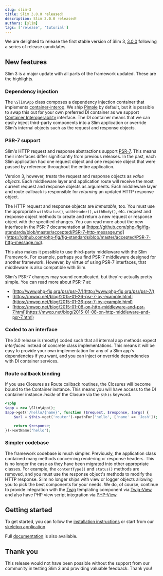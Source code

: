 ```yaml
---
slug: slim-3
title: Slim 3.0.0 released!
description: Slim 3.0.0 released!
authors: [slim]
tags: ['release', 'tutorial']
---
```


We are delighted to release the first stable version of Slim 3, [3.0.0](https://github.com/slimphp/Slim/releases/tag/3.0.0) following a series of release candidates.


<!-- truncate -->



## New features

Slim 3 is a major update with all parts of the framework updated. These are the highlights.

### Dependency injection

The `\Slim\App` class composes a dependency injection container that implements [container-interop](https://github.com/container-interop/container-interop). We ship [Pimple](http://pimple.sensiolabs.org) by default, but it is possible to swap this out for your own preferred DI container as we support [Container Interoperability](https://github.com/container-interop/container-interop) interface. The DI container means that we can easily inject third-party components into a Slim application or override Slim's internal objects such as the request and response objects.

### PSR-7 support

Slim's HTTP request and response abstractions support [PSR-7](http://www.php-fig.org/psr/psr-7/). This means their interfaces differ significantly from previous releases. In the past, each Slim application had one request object and one response object that were passed by reference throughout the entire application.

Version 3, however, treats the request and response objects as _value objects_. Each middleware layer and application route will receive the most current request and response objects as arguments. Each middleware layer and route callback is responsible for _returning_ an updated HTTP response object.

The HTTP request and response objects are _immutable_, too. You must use the appropriate `withStatus()`, `withHeader()`, `withBody()`, etc. request and response object methods to create and return a new request or response object with the specified changes. You can read more about the new interface in the PSR-7 documentation at [https://github.com/php-fig/fig-standards/blob/master/accepted/PSR-7-http-message.md](https://github.com/php-fig/fig-standards/blob/master/accepted/PSR-7-http-message.md).

This also makes it possible to use third-party middleware with the Slim Framework. For example, perhaps you find PSR-7 middleware designed for another framework. However, by virtue of using PSR-7 interfaces, that middleware is also compatible with Slim.

Slim's PSR-7 changes may sound complicated, but they're actually pretty simple. You can read more about PSR-7 at:

* [http://www.php-fig.org/psr/psr-7/](http://www.php-fig.org/psr/psr-7/)
* [https://mwop.net/blog/2015-01-26-psr-7-by-example.html](https://mwop.net/blog/2015-01-26-psr-7-by-example.html)
* [https://mwop.net/blog/2015-01-08-on-http-middleware-and-psr-7.html](https://mwop.net/blog/2015-01-08-on-http-middleware-and-psr-7.html)

### Coded to an interface

The 3.0 release is (mostly) coded such that all internal app methods expect _interfaces_ instead of concrete class implementations. This means it will be easy to provide your own implementation for any of a Slim app's dependencies if you want, and you can inject or override dependencies with DI container services.

### Route callback binding

If you use Closures as Route callback routines, the Closures will become bound to the Container instance. This means you will have access to the DI container instance _inside_ of the Closure via the `$this` keyword.

```php
<?php
$app = new \Slim\App();
$app->get('/hello/{name}', function ($request, $response, $args) {
    $url = $this->get('router')->pathFor('hello', ['name' => 'Josh']);

    return $response;
})->setName('hello');
```

### Simpler codebase

The framework codebase is much simpler. Previously, the application class contained many methods concerning rendering or response headers. This is no longer the case as they have been migrated into other appropriate classes. For example, the `contentType()` and `status()` methods are removed, and you must use the response object's methods to modify the HTTP response. Slim no longer ships with view or logger objects allowing you to pick the best components for your needs. We do, of course, continue to provide integration with the [Twig](http://twig.sensiolabs.org) templating component via [Twig-View](https://github.com/slimphp/Twig-View) and also have PHP view script integration via [PHP-View](https://github.com/slimphp/PHP-View).



## Getting started

To get started, you can follow the [installation instructions](http://www.slimframework.com/docs/start/installation.html) or start from our [skeleton application](https://github.com/slimphp/Slim-Skeleton).

Full [documentation](http://www.slimframework.com/docs/) is also available.


## Thank you

This release would not have been possible without the support from our community in testing Slim 3 and providing valuable feedback. Thank you!